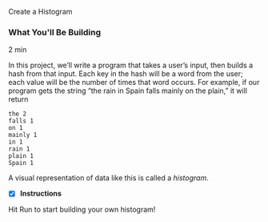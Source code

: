 Create a Histogram

### What You'll Be Building

2 min

In this project, we’ll write a program that takes a user’s input, then builds a hash from that input. Each key in the hash will be a word from the user; each value will be the number of times that word occurs. For example, if our program gets the string “the rain in Spain falls mainly on the plain,” it will return

```
the 2
falls 1
on 1
mainly 1
in 1
rain 1
plain 1
Spain 1

```

A visual representation of data like this is called a _histogram_.

- [x] **Instructions**

Hit Run to start building your own histogram!